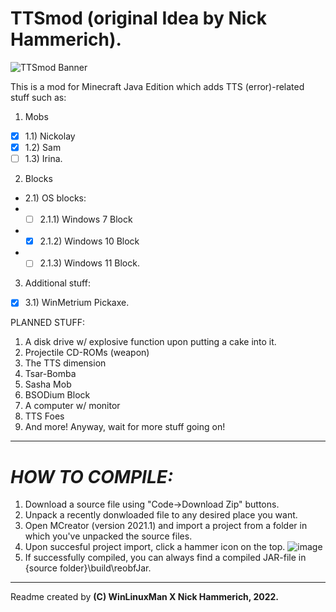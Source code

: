 # TTSmod (original Idea by Nick Hammerich).
![TTSmod Banner](https://user-images.githubusercontent.com/74654571/156976681-e2d83671-1bdc-407a-a3c9-a443cd4f62fc.png)

This is a mod for Minecraft Java Edition which adds TTS (error)-related stuff such as:
1) Mobs 
- [X] 1.1) Nickolay
- [X] 1.2) Sam
- [ ] 1.3) Irina.

2) Blocks
- 2.1) OS blocks:
- - [ ] 2.1.1) Windows 7 Block
- - [X] 2.1.2) Windows 10 Block
- - [ ] 2.1.3) Windows 11 Block.
3) Additional stuff:
- [X] 3.1) WinMetrium Pickaxe.
    
 PLANNED STUFF:
  1) A disk drive w/ explosive function upon putting a cake into it.
  2) Projectile CD-ROMs (weapon)
  3) The TTS dimension
  4) Tsar-Bomba
  5) Sasha Mob
  6) BSODium Block
  7) A computer w/ monitor
  8) TTS Foes
  9) And more! Anyway, wait for more stuff going on!
---------------------------
# *HOW TO COMPILE:*
1) Download a source file using "Code->Download Zip" buttons.
2) Unpack a recently donwloaded file to any desired place you want.
3) Open MCreator (version 2021.1) and import a project from a folder in which you've unpacked the source files.
4) Upon succesful project import, click a hammer icon on the top. 
![image](https://user-images.githubusercontent.com/74654571/156981519-3ac50253-7db7-4823-a592-3dad3e560f82.png)
5) If successfully compiled, you can always find a compiled JAR-file in {source folder}\build\reobfJar.
-------------------------------------------

Readme created by __**(C) WinLinuxMan X Nick Hammerich, 2022.**__
